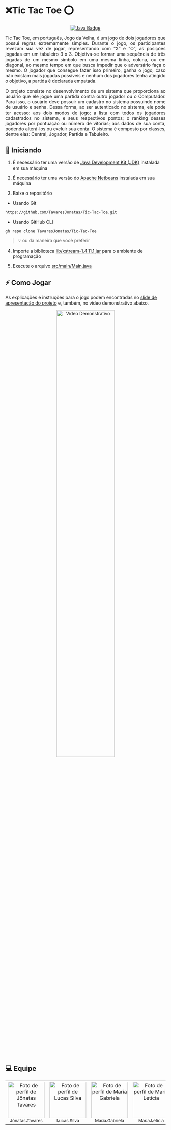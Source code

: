 # ❌Tic Tac Toe ⭕
<p align="center">
  <a href="https://www.oracle.com/java">
    <img src="https://img.shields.io/badge/Java-007396?style=for-the-badge&logo=Java&logoColor=white" title="Java" alt="Java Badge" />
  </a>
</p>

<p align="justify">
  Tic Tac Toe, em português, Jogo da Velha, é um jogo de dois jogadores que possui regras extremamente simples. Durante o jogo, os participantes revezam sua vez de jogar, representando com “X” e “O”, as posições jogadas em um tabuleiro 3 x 3. Objetiva-se formar uma sequência de três jogadas de um mesmo símbolo em uma mesma linha, coluna, ou em diagonal, ao mesmo tempo em que busca impedir que o adversário faça o mesmo. O jogador que consegue fazer isso primeiro, ganha o jogo, caso não existam mais jogadas possíveis e nenhum dos jogadores tenha atingido o objetivo, a partida é declarada empatada.
</p>
<p align="justify">
  O projeto consiste no desenvolvimento de um sistema que proporciona ao usuário que ele jogue uma partida contra outro jogador ou o Computador. Para isso, o usuário deve possuir um cadastro no sistema possuindo nome de usuário e senha. Dessa forma, ao ser autenticado no sistema, ele pode ter acesso: aos dois modos de jogo; a lista com todos os jogadores cadastrados no sistema, e seus respectivos pontos; o ranking desses jogadores por pontuação ou número de vitórias; aos dados de sua conta, podendo alterá-los ou excluir sua conta. O sistema é composto por classes, dentre elas: Central, Jogador, Partida e Tabuleiro.
</p>

## 🚀 Iniciando
1. É necessário ter uma versão de [Java Development Kit (JDK)](https://www.oracle.com/java "Página inicial de Java") instalada em sua máquina

2. É necessário ter uma versão do [Apache Netbeans](https://netbeans.apache.org "Página inicial do Apache Netbeans") instalada em sua máquina

3. Baixe o repositório
 - Usando Git
  ```
  https://github.com/TavaresJonatas/Tic-Tac-Toe.git
  ```
  - Usando GitHub CLI
  ```
  gh repo clone TavaresJonatas/Tic-Tac-Toe
  ```
  > 💡 ou da maneira que você preferir

4. Importe a biblioteca [lib/xstream-1.4.11.1.jar](lib/xstream-1.4.11.1.jar "Arquivo da biblioteca XStream") para o ambiente de programação

5. Execute o arquivo [src/main/Main.java](src/main/Main.java "Arquivo src/main/jogo.py")

## ⚡ Como Jogar
As explicações e instruções para o jogo podem encontradas no [slide de apresentação do projeto](presentation/Slide%20de%20Apresentação.pdf "Slide de apresentação do projeto") e, também, no vídeo demonstrativo abaixo.
[<p align="center"><img src="presentation/Vídeo Demonstrativo (Capa).png" width="60%" length="60%" title="Vídeo Demonstrativo" alt="Vídeo Demonstrativo" /></p>](https://drive.google.com/file/d/1asTCTILLFpJdvc4oZSgToEYBdrgFnvQf/view "Vídeo Demonstrativo")

## 💻 Equipe
<table>
  <tr align="center">
    <td><a href="https://github.com/JonatasTavaresS" title="Jônatas Tavares"><img src="https://avatars.githubusercontent.com/u/50882611" width="115px" alt="Foto de perfil de Jônatas Tavares" /><br /><sub>Jônatas Tavares</sub></a></td>
    <td><a href="https://github.com/FtnLucas" title="Lucas Silva"><img src="https://avatars.githubusercontent.com/u/49314445" width="115px" alt="Foto de perfil de Lucas Silva" /><br /><sub>Lucas Silva</sub></a></td>
    <td><a href="https://github.com/gabmls" title="Maria Gabriela"><img src="https://avatars.githubusercontent.com/u/50882435" width="115px" alt="Foto de perfil de Maria Gabriela" /><br /><sub>Maria Gabriela</sub></a></td>
    <td><a href="https://github.com/mleticia4" title="Maria Letícia"><img src="https://avatars.githubusercontent.com/u/50882526" width="115px" alt="Foto de perfil de Maria Letícia" /><br /><sub>Maria Letícia</sub></a></td>
  </tr>
</table>

